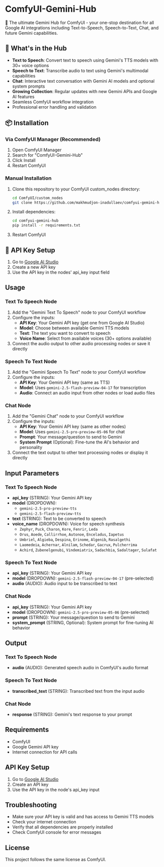 # ComfyUI-Gemini-Hub

🚀 The ultimate Gemini Hub for ComfyUI - your one-stop destination for all Google AI integrations including Text-to-Speech, Speech-to-Text, Chat, and future Gemini capabilities.

## 🌟 What's in the Hub

- **Text to Speech**: Convert text to speech using Gemini's TTS models with 30+ voice options
- **Speech to Text**: Transcribe audio to text using Gemini's multimodal capabilities  
- **Chat**: Interactive text conversation with Gemini AI models and optional system prompts
- **Growing Collection**: Regular updates with new Gemini APIs and Google AI features
- Seamless ComfyUI workflow integration
- Professional error handling and validation

## 📦 Installation

### Via ComfyUI Manager (Recommended)
1. Open ComfyUI Manager
2. Search for "ComfyUI-Gemini-Hub"
3. Click Install
4. Restart ComfyUI

### Manual Installation
1. Clone this repository to your ComfyUI custom_nodes directory:

   ```bash
   cd ComfyUI/custom_nodes
   git clone https://github.com/makhmudjon-inadullaev/comfyui-gemini-hub.git
   ```

2. Install dependencies:

   ```bash
   cd comfyui-gemini-hub
   pip install -r requirements.txt
   ```

3. Restart ComfyUI

## 🔑 API Key Setup

1. Go to [Google AI Studio](https://aistudio.google.com/)
2. Create a new API key
3. Use the API key in the nodes' api_key input field

## Usage

### Text To Speech Node

1. Add the "Gemini Text To Speech" node to your ComfyUI workflow
2. Configure the inputs:
   - **API Key**: Your Gemini API key (get one from Google AI Studio)
   - **Model**: Choose between available Gemini TTS models
   - **Text**: The text you want to convert to speech
   - **Voice Name**: Select from available voices (30+ options available)
3. Connect the audio output to other audio processing nodes or save it directly

### Speech To Text Node

1. Add the "Gemini Speech To Text" node to your ComfyUI workflow
2. Configure the inputs:
   - **API Key**: Your Gemini API key (same as TTS)
   - **Model**: Uses `gemini-2.5-flash-preview-04-17` for transcription
   - **Audio**: Connect an audio input from other nodes or load audio files
### Chat Node

1. Add the "Gemini Chat" node to your ComfyUI workflow
2. Configure the inputs:
   - **API Key**: Your Gemini API key (same as other nodes)
   - **Model**: Uses `gemini-2.5-pro-preview-05-06` for chat
   - **Prompt**: Your message/question to send to Gemini
   - **System Prompt** (Optional): Fine-tune the AI's behavior and personality
3. Connect the text output to other text processing nodes or display it directly

## Input Parameters

### Text To Speech Node

- **api_key** (STRING): Your Gemini API key
- **model** (DROPDOWN): 
  - `gemini-2.5-pro-preview-tts`
  - `gemini-2.5-flash-preview-tts`
- **text** (STRING): Text to be converted to speech
- **voice_name** (DROPDOWN): Voice for speech synthesis
  - `Zephyr`, `Puck`, `Charon`, `Kore`, `Fenrir`, `Leda`
  - `Orus`, `Aoede`, `Callirrhoe`, `Autonoe`, `Enceladus`, `Iapetus`
  - `Umbriel`, `Algieba`, `Despina`, `Erinome`, `Algenib`, `Rasalgethi`
  - `Laomedeia`, `Achernar`, `Alnilam`, `Schedar`, `Gacrux`, `Pulcherrima`
  - `Achird`, `Zubenelgenubi`, `Vindemiatrix`, `Sadachbia`, `Sadaltager`, `Sulafat`

### Speech To Text Node

- **api_key** (STRING): Your Gemini API key
- **model** (DROPDOWN): `gemini-2.5-flash-preview-04-17` (pre-selected)
- **audio** (AUDIO): Audio input to be transcribed to text

### Chat Node

- **api_key** (STRING): Your Gemini API key
- **model** (DROPDOWN): `gemini-2.5-pro-preview-05-06` (pre-selected)
- **prompt** (STRING): Your message/question to send to Gemini
- **system_prompt** (STRING, Optional): System prompt for fine-tuning AI behavior

## Output

### Text To Speech Node
- **audio** (AUDIO): Generated speech audio in ComfyUI's audio format

### Speech To Text Node
- **transcribed_text** (STRING): Transcribed text from the input audio

### Chat Node
- **response** (STRING): Gemini's text response to your prompt

## Requirements

- ComfyUI
- Google Gemini API key
- Internet connection for API calls

## API Key Setup

1. Go to [Google AI Studio](https://aistudio.google.com/)
2. Create an API key
3. Use the API key in the node's api_key input

## Troubleshooting

- Make sure your API key is valid and has access to Gemini TTS models
- Check your internet connection
- Verify that all dependencies are properly installed
- Check ComfyUI console for error messages

## License

This project follows the same license as ComfyUI.
